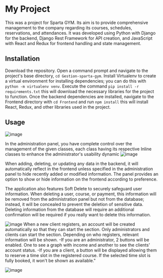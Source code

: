 # My Project

This was a project for Sparta GYM. Its aim is to provide comprehensive management to the company regarding its courses, schedules, reservations, and attendances.
It was developed using Python with Django for the backend, Django Rest Framework for API creation, and JavaScript with React and Redux for frontend handling and state management.

## Installation

Download the repository.
Open a command prompt and navigate to the project's base directory, `cd Gestion-sparta-gym`.
Install Virtualenv to create a virtual environment for installing dependencies; you can do this with `python -m virtualenv venv`.
Execute the command `pip install -r requirements.txt` this will download the necessary libraries for the project to function.
Once the backend dependencies are installed, navigate to the Frontend directory with `cd Frontend` and run `npm install` this will install React, Redux, and other libraries used in the project.

## Usage
![image](https://github.com/LucasMazzarino/Gestion-sparta-gym/assets/97771009/5671db06-ea5f-4f1a-a78a-dd3d9f270bc6)

In the administration panel, you have complete control over the management of the given classes, each class having its respective Inline classes to enhance the administrator's usability dynamic
![image](https://github.com/LucasMazzarino/Gestion-sparta-gym/assets/97771009/e55790d5-15a7-4ff7-9ff9-20f5649f5450)

When adding, deleting, or updating any data in the backend, it will automatically reflect in the frontend unless specified in the administration panel to hide recently added or modified information. The panel provides an option to show or hide information on the frontend according to preference.

The application also features Soft Delete to securely safeguard user information. When deleting a user, course, or payment, this information will be removed from the administration panel but not from the database; instead, it will be concealed to prevent the deletion of sensitive data. Deleting information from the database will require an additional confirmation will be required if you really want to delete this information.

![image](https://github.com/LucasMazzarino/Gestion-sparta-gym/assets/97771009/629af6cb-1f36-4e90-8986-08a38773ca0f)
When a new client registers, an account will be created automatically so that they can start the section. Only administrators and clients can start the section. Depending on who registers, relevant information will be shown.
-If you are an administrator, 2 buttons will be enabled. One to see a graph with income and another to see the clients' account status.
-If you are a client, a button will be displayed allowing them to reserve a time slot in the registered course. If the selected time slot is fully booked, it won't be shown as available."

![image](https://github.com/LucasMazzarino/Gestion-sparta-gym/assets/97771009/e4138de1-8561-47d7-92ad-1047322909eb)




